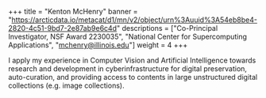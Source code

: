 +++
title = "Kenton McHenry"
banner = "https://arcticdata.io/metacat/d1/mn/v2/object/urn%3Auuid%3A54eb8be4-2820-4c51-9bd7-2e87ab9e6c4d"
descriptions = ["Co-Principal Investigator, NSF Award 2230035", "National Center for Supercomputing Applications", "mchenry@illinois.edu"]
weight = 4
+++

I apply my experience in Computer Vision and Artificial Intelligence towards research and development in cyberinfrastructure for digital preservation, auto-curation, and providing access to contents in large unstructured digital collections (e.g. image collections).
